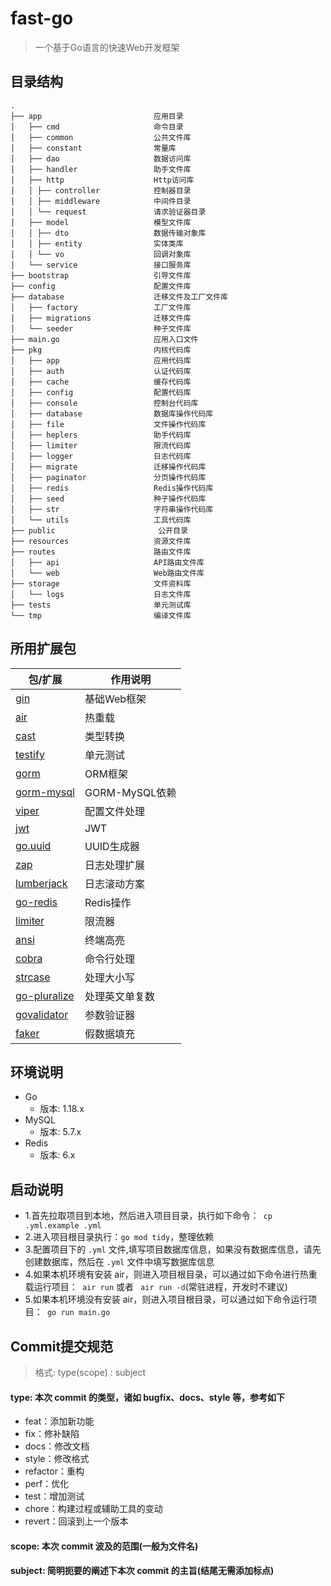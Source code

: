 # fast-go

> 一个基于Go语言的快速Web开发框架

## 目录结构

```
.
├── app                         应用目录
│   ├── cmd                     命令目录
│   ├── common                  公共文件库
│   ├── constant                常量库
│   ├── dao                     数据访问库
│   ├── handler                 助手文件库
│   ├── http                    Http访问库
│   │ ├── controller            控制器目录
│   │ ├── middleware            中间件目录
│   │ └── request               请求验证器目录
│   ├── model                   模型文件库
│   │ ├── dto                   数据传输对象库
│   │ ├── entity                实体类库
│   │ └── vo                    回调对象库
│   └── service                 接口服务库
├── bootstrap                   引导文件库
├── config                      配置文件库
├── database                    迁移文件及工厂文件库
│   ├── factory                 工厂文件库
│   ├── migrations              迁移文件库
│   └── seeder                  种子文件库
├── main.go                     应用入口文件
├── pkg                         内核代码库
│   ├── app                     应用代码库
│   ├── auth                    认证代码库
│   ├── cache                   缓存代码库
│   ├── config                  配置代码库
│   ├── console                 控制台代码库
│   ├── database                数据库操作代码库
│   ├── file                    文件操作代码库
│   ├── heplers                 助手代码库
│   ├── limiter                 限流代码库
│   ├── logger                  日志代码库
│   ├── migrate                 迁移操作代码库
│   ├── paginator               分页操作代码库
│   ├── redis                   Redis操作代码库
│   ├── seed                    种子操作代码库
│   ├── str                     字符串操作代码库
│   └── utils                   工具代码库
├── public                       公开目录
├── resources                   资源文件库
├── routes                      路由文件库
│   ├── api                     API路由文件库
│   └── web                     Web路由文件库
├── storage                     文件资料库
│   └── logs                    日志文件库
├── tests                       单元测试库
└── tmp                         编译文件库    

```

## 所用扩展包

| 包/扩展                                                       | 作用说明         |
|------------------------------------------------------------|--------------|
| [gin](https://github.com/gin-gonic/gin)                    | 基础Web框架      |
| [air](https://github.com/cosmtrek/air)                     | 热重载          |
| [cast](https://github.com/spf13/cast)                      | 类型转换         |
| [testify](https://github.com/stretchr/testify)             | 单元测试         |
| [gorm](https://github.com/go-gorm/gorm)                    | ORM框架        |
| [gorm-mysql](https://github.com/go-gorm/mysql)             | GORM-MySQL依赖 |
| [viper](https://github.com/spf13/viper)                    | 配置文件处理       |
| [jwt](https://github.com/dgrijalva/jwt-go)                 | JWT          |
| [go.uuid](https://github.com/satori/go.uuid)               | UUID生成器      |
| [zap](https://github.com/uber-go/zap)                      | 日志处理扩展       |
| [lumberjack](https://github.com/natefinch/lumberjack)      | 日志滚动方案       |
| [go-redis](https://github.com/go-redis/redis)              | Redis操作      |
| [limiter](https://github.com/ulule/limiter)                | 限流器          |
| [ansi](https://github.com/mgutz/ansi)                      | 终端高亮         |
| [cobra](https://github.com/spf13/cobra)                    | 命令行处理        |
| [strcase](https://github.com/iancoleman/strcase)           | 处理大小写        |
| [go-pluralize](https://github.com/gertd/go-pluralize)      | 处理英文单复数      |
| [govalidator](https://github.com/thedevsaddam/govalidator) | 参数验证器        |
| [faker](https://github.com/bxcodec/faker)                  | 假数据填充        |

## 环境说明

- Go
    - 版本: 1.18.x
- MySQL
    - 版本: 5.7.x
- Redis
    - 版本: 6.x

## 启动说明

- 1.首先拉取项目到本地，然后进入项目目录，执行如下命令：` cp .yml.example .yml`
- 2.进入项目根目录执行：`go mod tidy`，整理依赖
- 3.配置项目下的 `.yml` 文件,填写项目数据库信息，如果没有数据库信息，请先创建数据库，然后在 `.yml` 文件中填写数据库信息
- 4.如果本机环境有安装 air，则进入项目根目录，可以通过如下命令进行热重载运行项目：` air run` 或者 ` air run -d`(常驻进程，开发时不建议)
- 5.如果本机环境没有安装 air，则进入项目根目录，可以通过如下命令运行项目：` go run main.go`

## Commit提交规范

> 格式: type(scope) : subject

#### type: 本次 commit 的类型，诸如 bugfix、docs、style 等，参考如下

- feat：添加新功能
- fix：修补缺陷
- docs：修改文档
- style：修改格式
- refactor：重构
- perf：优化
- test：增加测试
- chore：构建过程或辅助工具的变动
- revert：回滚到上一个版本

#### scope: 本次 commit 波及的范围(一般为文件名)

#### subject: 简明扼要的阐述下本次 commit 的主旨(结尾无需添加标点)